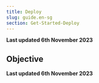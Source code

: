 ```yaml
---
title: Deploy
slug: guide.en-sg
section: Get-Started-Deploy
---
```


**Last updated 6th November 2023**



## Objective  

**Last updated 6th November 2023**

